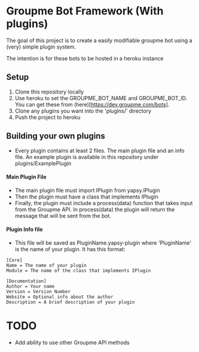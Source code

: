 # Groupme Bot Framework (With plugins)
The goal of this project is to create a easily modifiable groupme bot using a (very) simple plugin system.

The intention is for these bots to be hosted in a heroku instance

## Setup
1. Clone this repository locally
2. Use heroku to set the GROUPME_BOT_NAME and GROUPME_BOT_ID. You can get these from (here)[https://dev.groupme.com/bots].
3. Clone any plugins you want into the 'plugins/' directory
4. Push the project to heroku

## Building your own plugins
- Every plugin contains at least 2 files. The main plugin file and an info file. An example plugin is available in this repository under plugins/ExamplePlugin

#### Main Plugin File
- The main plugin file must import IPlugin from yapsy.IPlugin
- Then the plugin must have a class that implements IPlugin
- Finally, the plugin must include a process(data) function that takes input from the Groupme API. In process(data) the plugin will return the message that will be sent from the bot.

#### Plugin Info file
- This file will be saved as PluginName.yapsy-plugin where 'PluginName' is the name of your plugin. It has this format:

~~~~
[Core]
Name = The name of your plugin
Module = The name of the class that implements IPlugin

[Documentation]
Author = Your name
Version = Version Number
Website = Optional info about the author
Description = A brief description of your plugin
~~~~


# TODO
- Add ability to use other Groupme API methods
